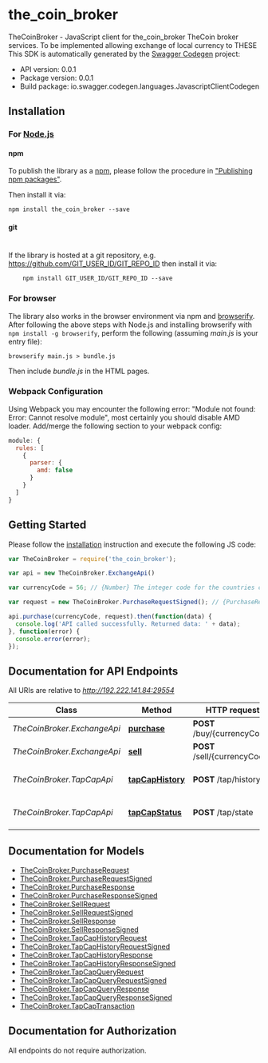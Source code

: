 # the_coin_broker

TheCoinBroker - JavaScript client for the_coin_broker
TheCoin broker services.  To be implemented allowing exchange of local currency to THESE
This SDK is automatically generated by the [Swagger Codegen](https://github.com/swagger-api/swagger-codegen) project:

- API version: 0.0.1
- Package version: 0.0.1
- Build package: io.swagger.codegen.languages.JavascriptClientCodegen

## Installation

### For [Node.js](https://nodejs.org/)

#### npm

To publish the library as a [npm](https://www.npmjs.com/),
please follow the procedure in ["Publishing npm packages"](https://docs.npmjs.com/getting-started/publishing-npm-packages).

Then install it via:

```shell
npm install the_coin_broker --save
```

#### git
#
If the library is hosted at a git repository, e.g.
https://github.com/GIT_USER_ID/GIT_REPO_ID
then install it via:

```shell
    npm install GIT_USER_ID/GIT_REPO_ID --save
```

### For browser

The library also works in the browser environment via npm and [browserify](http://browserify.org/). After following
the above steps with Node.js and installing browserify with `npm install -g browserify`,
perform the following (assuming *main.js* is your entry file):

```shell
browserify main.js > bundle.js
```

Then include *bundle.js* in the HTML pages.

### Webpack Configuration

Using Webpack you may encounter the following error: "Module not found: Error:
Cannot resolve module", most certainly you should disable AMD loader. Add/merge
the following section to your webpack config:

```javascript
module: {
  rules: [
    {
      parser: {
        amd: false
      }
    }
  ]
}
```

## Getting Started

Please follow the [installation](#installation) instruction and execute the following JS code:

```javascript
var TheCoinBroker = require('the_coin_broker');

var api = new TheCoinBroker.ExchangeApi()

var currencyCode = 56; // {Number} The integer code for the countries currency (ignored for now)

var request = new TheCoinBroker.PurchaseRequestSigned(); // {PurchaseRequestSigned} Purchase Request info

api.purchase(currencyCode, request).then(function(data) {
  console.log('API called successfully. Returned data: ' + data);
}, function(error) {
  console.error(error);
});


```

## Documentation for API Endpoints

All URIs are relative to *http://192.222.141.84:29554*

Class | Method | HTTP request | Description
------------ | ------------- | ------------- | -------------
*TheCoinBroker.ExchangeApi* | [**purchase**](docs/ExchangeApi.md#purchase) | **POST** /buy/{currencyCode} | Purchase Request
*TheCoinBroker.ExchangeApi* | [**sell**](docs/ExchangeApi.md#sell) | **POST** /sell/{currencyCode} | Sell Request
*TheCoinBroker.TapCapApi* | [**tapCapHistory**](docs/TapCapApi.md#tapCapHistory) | **POST** /tap/history | TapCap current status
*TheCoinBroker.TapCapApi* | [**tapCapStatus**](docs/TapCapApi.md#tapCapStatus) | **POST** /tap/state | TapCap current status


## Documentation for Models

 - [TheCoinBroker.PurchaseRequest](docs/PurchaseRequest.md)
 - [TheCoinBroker.PurchaseRequestSigned](docs/PurchaseRequestSigned.md)
 - [TheCoinBroker.PurchaseResponse](docs/PurchaseResponse.md)
 - [TheCoinBroker.PurchaseResponseSigned](docs/PurchaseResponseSigned.md)
 - [TheCoinBroker.SellRequest](docs/SellRequest.md)
 - [TheCoinBroker.SellRequestSigned](docs/SellRequestSigned.md)
 - [TheCoinBroker.SellResponse](docs/SellResponse.md)
 - [TheCoinBroker.SellResponseSigned](docs/SellResponseSigned.md)
 - [TheCoinBroker.TapCapHistoryRequest](docs/TapCapHistoryRequest.md)
 - [TheCoinBroker.TapCapHistoryRequestSigned](docs/TapCapHistoryRequestSigned.md)
 - [TheCoinBroker.TapCapHistoryResponse](docs/TapCapHistoryResponse.md)
 - [TheCoinBroker.TapCapHistoryResponseSigned](docs/TapCapHistoryResponseSigned.md)
 - [TheCoinBroker.TapCapQueryRequest](docs/TapCapQueryRequest.md)
 - [TheCoinBroker.TapCapQueryRequestSigned](docs/TapCapQueryRequestSigned.md)
 - [TheCoinBroker.TapCapQueryResponse](docs/TapCapQueryResponse.md)
 - [TheCoinBroker.TapCapQueryResponseSigned](docs/TapCapQueryResponseSigned.md)
 - [TheCoinBroker.TapCapTransaction](docs/TapCapTransaction.md)


## Documentation for Authorization

 All endpoints do not require authorization.

